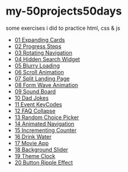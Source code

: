 # my-50projects50days

some exercises i did to practice html, css &amp; js

<ul>
  <li>
    <a href="https://babarkhuroo.github.io/my-50projects50days/01 Expanding Cards/" alt="01 Expanding Cards" >01 Expanding Cards</a>
  </li>
  <li>
    <a href="https://babarkhuroo.github.io/my-50projects50days/02 Progress Steps/" alt="02 Progress Steps" >02 Progress Steps</a>
  </li>
  <li>
    <a href="https://babarkhuroo.github.io/my-50projects50days/03 Rotating Navigation/" alt="03 Rotating Navigation" >03 Rotating Navigation</a>
  </li>
  <li>
    <a href="https://babarkhuroo.github.io/my-50projects50days/04 Hidden Search Widget/" alt="04 Hidden Search Widget" >04 Hidden Search Widget</a>
  </li>
  <li>
    <a href="https://babarkhuroo.github.io/my-50projects50days/05 Blurry Loading/" alt="05 Blurry Loading" >05 Blurry Loading</a>
  </li>
  <li>
    <a href="https://babarkhuroo.github.io/my-50projects50days/06 Scroll Animation/" alt="06 Scroll Animation" >06 Scroll Animation</a>
  </li>
  <li>
    <a href="https://babarkhuroo.github.io/my-50projects50days/07 Split Landing Page/" alt="07 Split Landing Page" >07 Split Landing Page</a>
  </li>
  <li>
    <a href="https://babarkhuroo.github.io/my-50projects50days/08 Form Wave Animation/" alt="08 Form Wave Animation" >08 Form Wave Animation</a>
  </li>
  <li>
    <a href="https://babarkhuroo.github.io/my-50projects50days/09 Sound Board/" alt="09 Sound Board" >09 Sound Board</a>
  </li>
  <li>
    <a href="https://babarkhuroo.github.io/my-50projects50days/10 Dad Jokes/" alt="10 Dad Jokes" >10 Dad Jokes</a>
  </li>
  <li>
    <a href="https://babarkhuroo.github.io/my-50projects50days/11 Event KeyCodes/" alt="11 Event KeyCodes" >11 Event KeyCodes</a>
  </li>
  <li>
    <a href="https://babarkhuroo.github.io/my-50projects50days/12 FAQ Collapse/" alt="12 FAQ Collapse" >12 FAQ Collapse</a>
  </li>
  <li>
    <a href="https://babarkhuroo.github.io/my-50projects50days/13 Random Choice Picker/" alt="13 Random Choice Picker" >13 Random Choice Picker</a>
  </li>
  <li>
    <a href="https://babarkhuroo.github.io/my-50projects50days/14 Animated Navigation/" alt="14 Animated Navigation" >14 Animated Navigation</a>
  </li>
  <li>
    <a href="https://babarkhuroo.github.io/my-50projects50days/15 Incrementing Counter/" alt="15 Incrementing Counter" >15 Incrementing Counter</a>
  </li>
  <li>
    <a href="https://babarkhuroo.github.io/my-50projects50days/16 Drink Water/" alt="16 Drink Water" >16 Drink Water</a>
  </li>
  <li>
    <a href="https://babarkhuroo.github.io/my-50projects50days/17 Movie App/" alt="17 Movie App" >17 Movie App</a>
  </li>
  <li>
    <a href="https://babarkhuroo.github.io/my-50projects50days/18 Background Slider/" alt="18 Background Slider" >18 Background Slider</a>
  </li>
  <li>
    <a href="https://babarkhuroo.github.io/my-50projects50days/19 Theme Clock/" alt="19 Theme Clock" >19 Theme Clock</a>
  </li>
  <li>
    <a href="https://babarkhuroo.github.io/my-50projects50days/20 Button Ripple Effect/" alt="20 Button Ripple Effect" >20 Button Ripple Effect</a>
  </li>
</ul>
